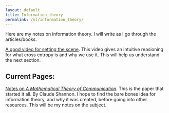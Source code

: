 ```yaml
---
layout: default
title: Information_theory
permalink: /ml/information_theory/
---
```

Here are my notes on information theory. I will write as I go through the articles/books.

[A good video for setting the scene](https://www.youtube.com/watch?v=ErfnhcEV1O8). This video gives an intuitive reasioning for what cross entropy is and why we use it. This will help us understand the next section.

## Current Pages:

[Notes on _A Mathematical Theory of Communication_](/ml/information_theory/AMTOC/). This is the paper that started it all. By Claude Shannon. I hope to find the bare bones idea for information theory, and why it was created, before going into other resources. This will be my notes on the subject.